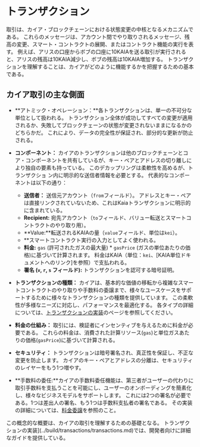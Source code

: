 # トランザクション

取引は、カイア・ブロックチェーンにおける状態変更の中核となるメカニズムである。 これらのメッセージは、アカウント間でやり取りされるメッセージ、残高の変更、スマート・コントラクトの展開、またはコントラクト機能の実行を表す。 例えば、アリスの口座からボブの口座に10KAIAを送る取引が実行されると、アリスの残高は10KAIA減少し、ボブの残高は10KAIA増加する。 トランザクションを理解することは、カイアがどのように機能するかを把握するための基本である。

## カイア取引の主な側面

- \*\*アトミック・オペレーション：\*\*各トランザクションは、単一の不可分な単位として扱われる。 トランザクション全体が成功してすべての変更が適用されるか、失敗してブロックチェーンの状態が変更されないままになるかのどちらかだ。 これにより、データの完全性が保証され、部分的な更新が防止される。

- **コンポーネント：** カイアのトランザクションは他のブロックチェーンとコア・コンポーネントを共有しているが、キー・ペアとアドレスの切り離しにより独自の要素も持っている。 このデカップリングは柔軟性を高めるが、トランザクショ ン内に明示的な送信者情報を必要とする。 代表的なコンポーネントは以下の通り：
  - **送信者：** 送信元アカウント（`from`フィールド）。  アドレスとキー・ペアは直接リンクされていないため、これはKaiaトランザクションに明示的に含まれている。
  - **Recipient:** 宛先アカウント（`to`フィールド、バリュー転送とスマートコントラクトのやり取り用）。
  - \*\*Value:\*\*転送されるKAIAの量（`value`フィールド、単位は`kei`）。
  - \*\*スマートコントラクト実行の入力としてよく使われる。
  - **料金:** `gas` (許可されたガスの最大量) \* `gasPrice` (ガスの単位あたりの価格)に基づいて計算されます。  料金はKAIA（単位：`kei`、[KAIA単位ドキュメントへのリンク]を参照）で支払われる。
  - **署名 (`v`, `r`, `s` フィールド):** トランザクションを認可する暗号証明。

- **トランザクションの種類：** カイアは、基本的な価値の移転から複雑なスマートコントラクトのやり取りや手数料の委譲まで、様々なユースケースをサポートするために様々なトランザクションの種類を提供しています。 この柔軟性が多様なニーズに対応し、パフォーマンスを最適化する。 各タイプの詳細については、[トランザクションの実装](../build/transactions/transactions.md#transaction-types)のページを参照してください。

- **料金の仕組み：** 取引には、検証者にインセンティブを与えるために料金が必要である。 これらの料金は、消費された計算リソース(`gas`)と単位ガスあたりの価格(`gasPrice`)に基づいて計算される。

- **セキュリティ：** トランザクションは暗号署名され、真正性を保証し、不正な変更を防止します。 カイアのキー・ペアとアドレスの分離は、セキュリティのレイヤーをもう1つ増やす。

- \*\*手数料の委任:\*\*カイアの手数料委任機能は、第三者がユーザーの代わりに取引手数料を支払うことを可能にし、ユーザーのオンボーディングを簡素化し、様々なビジネスモデルをサポートします。  これには2つの署名が必要である。1つは差出人の署名、もう1つは手数料支払者の署名である。 その実装の詳細については、[料金委譲](../build/transactions/fee-delegation.md)を参照のこと。

この概念的な概要は、カイアの取引を理解するための基礎となる。 トランザクションの実装](../build/transactions/transactions.md)では、開発者向けに詳細なガイドを提供している。